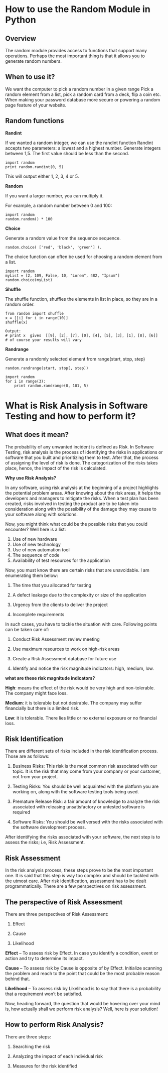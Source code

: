 # How to use the Random Module in Python

## Overview

 The random module provides access to functions that support many operations. Perhaps the most important thing is that it allows you to generate random numbers.


## When to use it?

We want the computer to pick a random number in a given range Pick a random element from a list, pick a random card from a deck, flip a coin etc. When making your password database more secure or powering a random page feature of your website.


## Random functions

**Randint**

If we wanted a random integer, we can use the randint function Randint accepts two parameters: a lowest and a highest number. Generate integers between 1,5. The first value should be less than the second.

```
import random
print random.randint(0, 5)
```

This will output either 1, 2, 3, 4 or 5.


**Random**

If you want a larger number, you can multiply it.


For example, a random number between 0 and 100:

```
import random
random.random() * 100
```

**Choice**

Generate a random value from the sequence sequence.

```
random.choice( ['red', 'black', 'green'] ).
```

The choice function can often be used for choosing a random element from a list.

```
import random
myList = [2, 109, False, 10, "Lorem", 482, "Ipsum"]
random.choice(myList)
```


**Shuffle**

The shuffle function, shuffles the elements in list in place, so they are in a random order.

```
from random import shuffle
x = [[i] for i in range(10)]
shuffle(x)
```

```
Output:
# print x  gives  [[9], [2], [7], [0], [4], [5], [3], [1], [8], [6]]
# of course your results will vary
```


**Randrange**


Generate a randomly selected element from range(start, stop, step)


```
random.randrange(start, stop[, step])
```


```
import random
for i in range(3):
    print random.randrange(0, 101, 5)
```

# What is Risk Analysis in Software Testing and how to perform it?


## What does it mean?

The probability of any unwanted incident is defined as Risk. In Software Testing, risk analysis is the process of identifying the risks in applications or software that you built and prioritizing them to test. After that, the process of assigning the level of risk is done. The categorization of the risks takes place, hence, the impact of the risk is calculated.



**Why use Risk Analysis?**

In any software, using risk analysis at the beginning of a project highlights the potential problem areas. After knowing about the risk areas, it helps the developers and managers to mitigate the risks. When a test plan has been created, risks involved in testing the product are to be taken into consideration along with the possibility of the damage they may cause to your software along with solutions.


Now, you might think what could be the possible risks that you could encounter? Well here is a list:

1. Use of new hardware
2. Use of new technology
3. Use of new automation tool
4. The sequence of code
5. Availability of test resources for the application
   

Now, you must know there are certain risks that are unavoidable. I am enumerating them below:

1. The time that you allocated for testing

2. A defect leakage due to the complexity or size of the application

3. Urgency from the clients to deliver the project

4. Incomplete requirements

In such cases, you have to tackle the situation with care. Following points can be taken care of:

1. Conduct Risk Assessment review meeting

2. Use maximum resources to work on high-risk areas

3. Create a Risk Assessment database for future use

4. Identify and notice the risk magnitude indicators: high, medium, low.


**what are these risk magnitude indicators?** 

**High**: means the effect of the risk would be very high and non-tolerable. The company might face loss.

**Medium**: it is tolerable but not desirable. The company may suffer financially but there is a limited risk.

**Low**: it is tolerable. There lies little or no external exposure or no financial loss.


## Risk Identification

There are different sets of risks included in the risk identification process. Those are as follows:


1. Business Risks: This risk is the most common risk associated with our topic. It is the risk that may come from your company or your customer, not from your project.

2. Testing Risks: You should be well acquainted with the platform you are working on, along with the software testing tools being used.

3. Premature Release Risk: a fair amount of knowledge to analyze the risk associated with releasing unsatisfactory or untested software is required

4. Software Risks: You should be well versed with the risks associated with the software development process.

After identifying the risks associated with your software, the next step is to assess the risks; i.e, Risk Assessment.


## Risk Assessment

In the risk analysis process, these steps prove to be the most important one. It is said that this step is way too complex and should be tackled with the utmost care. After risk identification, assessment has to be dealt programmatically. There are a few perspectives on risk assessment. 



## The perspective of Risk Assessment

There are three perspectives of Risk Assessment:

1. Effect

2. Cause

3. Likelihood


**Effect** – To assess risk by Effect. In case you identify a condition, event or action and try to determine its impact.

**Cause** – To assess risk by Cause is opposite of by Effect. Initialize scanning the problem and reach to the point that could be the most probable reason behind that.

**Likelihood** – To assess risk by Likelihood is to say that there is a probability that a requirement won’t be satisfied.

Now, heading forward, the question that would be hovering over your mind is, how actually shall we perform risk analysis? Well, here is your solution!


## How to perform Risk Analysis?

There are three steps:

1. Searching the risk

2. Analyzing the impact of each individual risk

3. Measures for the risk identified


